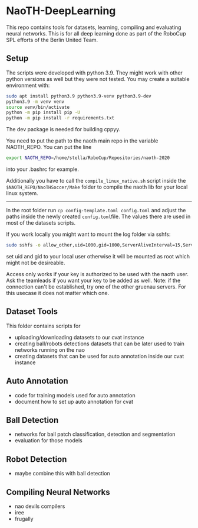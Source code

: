 # NaoTH-DeepLearning
This repo contains tools for datasets, learning, compiling and evaluating neural networks. This is for all deep learning
done as part of the RoboCup SPL efforts of the Berlin United Team.

## Setup
The scripts were developed with python 3.9. They might work with other python versions as well but they were not tested. You may create a suitable environment with:
```bash
sudo apt install python3.9 python3.9-venv python3.9-dev
python3.9 -m venv venv
source venv/bin/activate
python -m pip install pip -U
python -m pip install -r requirements.txt
```
The dev package is needed for building cppyy.

You need to put the path to the naoth main repo in the variable NAOTH_REPO. You can put the line
```bash
export NAOTH_REPO=/home/stella/RoboCup/Repositories/naoth-2020
```
into your .bashrc for example.

Additionally you have to call the `compile_linux_native.sh` script inside the `$NAOTH_REPO/NaoTHSoccer/Make` folder to compile the naoth lib for your local linux system.

---
In the root folder run `cp config-template.toml config.toml` and adjust the paths inside the newly created `config.toml`file.
The values there are used in most of the datasets scripts.

If you work locally you might want to mount the log folder via sshfs:
```bash
sudo sshfs -o allow_other,uid=1000,gid=1000,ServerAliveInterval=15,ServerAliveCountMax=3,reconnect,IdentityFile=<absolute path to your key> naoth@gruenau4.informatik.hu-berlin.de:/vol/repl261-vol4/naoth/logs/ /mnt/repl
```
set uid and gid to your local user otherwise it will be mounted as root which might not be desireable.

Access only works if your key is authorized to be used with the naoth user. Ask the teamleads if you want your key to be added as well.
Note: if the connection can't be established, try one of the other gruenau servers. For this usecase it does not matter which one.

## Dataset Tools
This folder contains scripts for 
- uploading/downloading datasets to our cvat instance
- creating ball/robots detections datasets that can be later used to train networks running on the nao
- creating datasets that can be used for auto annotation inside our cvat instance


## Auto Annotation
- code for training models used for auto annotation
- document how to set up auto annotation for cvat

## Ball Detection
- networks for ball patch classification, detection and segmentation
- evaluation for those models

## Robot Detection
- maybe combine this with ball detection

## Compiling Neural Networks
- nao devils compilers
- iree
- frugally